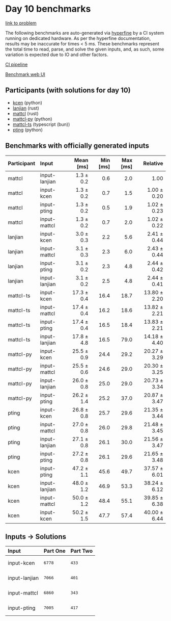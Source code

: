 # Day 10 benchmarks

[link to problem](https://adventofcode.com/2023/day/10)

The following benchmarks are auto-generated via
[hyperfine](https://github.com/sharkdp/hyperfine) by a CI system running on
dedicated hardware. As per the hyperfine documentation, results may be
inaccurate for times < 5 ms. These benchmarks represent the total time to read,
parse, and solve the given inputs, and, as such, some variation is expected due
to IO and other factors.

[CI pipeline](http://ci.papercode.net:8080/teams/main/pipelines/aoc2023)

[Benchmark web UI](https://aoc.ancalagon.black)


## Participants (with solutions for day 10)

- [kcen](https://github.com/kcen/aoc2023) (python)
- [lanjian](https://github.com/lanjian/aoc-2023) (rust)
- [mattcl](https://github.com/mattcl/aoc2023) (rust)
- [mattcl-py](https://github.com/mattcl/aoc2023-py) (python)
- [mattcl-ts](https://github.com/mattcl/aoc2023-js) (typescript (bun))
- [pting](https://github.com/pting/aoc2023) (python)


## Benchmarks with officially generated inputs

| Participant | Input | Mean [ms] | Min [ms] | Max [ms] | Relative |
|:---|:---|---:|---:|---:|---:|
| mattcl | input-lanjian | 1.3 ± 0.2 | 0.6 | 2.0 | 1.00 |
| mattcl | input-kcen | 1.3 ± 0.2 | 0.7 | 1.5 | 1.00 ± 0.20 |
| mattcl | input-pting | 1.3 ± 0.2 | 0.5 | 1.9 | 1.02 ± 0.23 |
| mattcl | input-mattcl | 1.3 ± 0.2 | 0.7 | 2.0 | 1.02 ± 0.22 |
| lanjian | input-kcen | 3.0 ± 0.3 | 2.2 | 5.6 | 2.41 ± 0.44 |
| lanjian | input-mattcl | 3.1 ± 0.3 | 2.3 | 6.0 | 2.43 ± 0.44 |
| lanjian | input-pting | 3.1 ± 0.2 | 2.3 | 4.8 | 2.44 ± 0.42 |
| lanjian | input-lanjian | 3.1 ± 0.2 | 2.5 | 4.8 | 2.44 ± 0.41 |
| mattcl-ts | input-kcen | 17.3 ± 0.4 | 16.4 | 18.7 | 13.80 ± 2.20 |
| mattcl-ts | input-mattcl | 17.4 ± 0.4 | 16.2 | 18.6 | 13.82 ± 2.21 |
| mattcl-ts | input-pting | 17.4 ± 0.4 | 16.5 | 18.4 | 13.83 ± 2.21 |
| mattcl-ts | input-lanjian | 17.8 ± 4.8 | 16.5 | 79.0 | 14.18 ± 4.40 |
| mattcl-py | input-kcen | 25.5 ± 0.9 | 24.4 | 29.2 | 20.27 ± 3.29 |
| mattcl-py | input-mattcl | 25.5 ± 0.6 | 24.6 | 29.0 | 20.30 ± 3.25 |
| mattcl-py | input-lanjian | 26.0 ± 0.8 | 25.0 | 29.0 | 20.73 ± 3.34 |
| mattcl-py | input-pting | 26.2 ± 1.4 | 25.2 | 37.0 | 20.87 ± 3.47 |
| pting | input-kcen | 26.8 ± 0.8 | 25.7 | 29.6 | 21.35 ± 3.44 |
| pting | input-mattcl | 27.0 ± 0.8 | 26.0 | 29.8 | 21.48 ± 3.45 |
| pting | input-lanjian | 27.1 ± 0.8 | 26.1 | 30.0 | 21.56 ± 3.47 |
| pting | input-pting | 27.2 ± 0.8 | 26.1 | 29.6 | 21.65 ± 3.48 |
| kcen | input-pting | 47.2 ± 1.1 | 45.6 | 49.7 | 37.57 ± 6.01 |
| kcen | input-lanjian | 48.0 ± 1.2 | 46.9 | 53.3 | 38.24 ± 6.12 |
| kcen | input-mattcl | 50.0 ± 1.2 | 48.4 | 55.1 | 39.85 ± 6.38 |
| kcen | input-kcen | 50.2 ± 1.5 | 47.7 | 57.4 | 40.00 ± 6.44 |


## Inputs -> Solutions

| Input | Part One | Part Two |
|:---|:---|:---|
|input-kcen|<pre>6778</pre>|<pre>433</pre>|
|input-lanjian|<pre>7066</pre>|<pre>401</pre>|
|input-mattcl|<pre>6860</pre>|<pre>343</pre>|
|input-pting|<pre>7005</pre>|<pre>417</pre>|